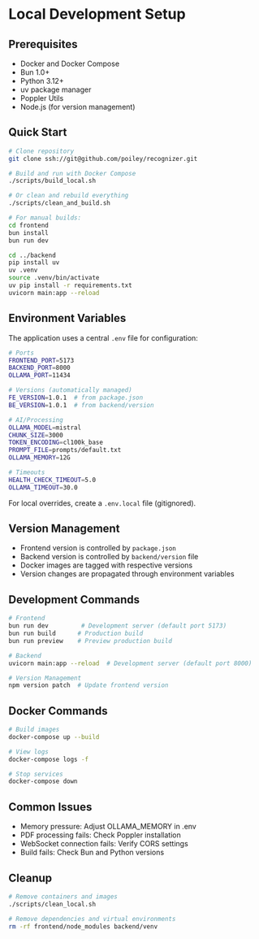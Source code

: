 # Local Development Setup

## Prerequisites
- Docker and Docker Compose
- Bun 1.0+
- Python 3.12+
- uv package manager
- Poppler Utils
- Node.js (for version management)

## Quick Start
```bash
# Clone repository
git clone ssh://git@github.com/poiley/recognizer.git

# Build and run with Docker Compose
./scripts/build_local.sh

# Or clean and rebuild everything
./scripts/clean_and_build.sh

# For manual builds:
cd frontend 
bun install
bun run dev

cd ../backend 
pip install uv
uv .venv
source .venv/bin/activate 
uv pip install -r requirements.txt
uvicorn main:app --reload
```

## Environment Variables
The application uses a central `.env` file for configuration:

```bash
# Ports
FRONTEND_PORT=5173
BACKEND_PORT=8000
OLLAMA_PORT=11434

# Versions (automatically managed)
FE_VERSION=1.0.1  # from package.json
BE_VERSION=1.0.1  # from backend/version

# AI/Processing
OLLAMA_MODEL=mistral
CHUNK_SIZE=3000
TOKEN_ENCODING=cl100k_base
PROMPT_FILE=prompts/default.txt
OLLAMA_MEMORY=12G

# Timeouts
HEALTH_CHECK_TIMEOUT=5.0
OLLAMA_TIMEOUT=30.0
```

For local overrides, create a `.env.local` file (gitignored).

## Version Management
- Frontend version is controlled by `package.json`
- Backend version is controlled by `backend/version` file
- Docker images are tagged with respective versions
- Version changes are propagated through environment variables

## Development Commands
```bash
# Frontend
bun run dev         # Development server (default port 5173)
bun run build      # Production build
bun run preview    # Preview production build

# Backend
uvicorn main:app --reload  # Development server (default port 8000)

# Version Management
npm version patch  # Update frontend version
```

## Docker Commands
```bash
# Build images
docker-compose up --build

# View logs
docker-compose logs -f

# Stop services
docker-compose down
```

## Common Issues
- Memory pressure: Adjust OLLAMA_MEMORY in .env
- PDF processing fails: Check Poppler installation
- WebSocket connection fails: Verify CORS settings
- Build fails: Check Bun and Python versions

## Cleanup
```bash
# Remove containers and images
./scripts/clean_local.sh

# Remove dependencies and virtual environments
rm -rf frontend/node_modules backend/venv
```